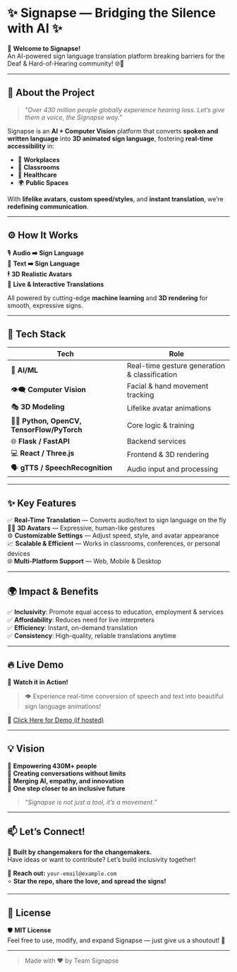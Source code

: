 # ✨ Signapse — Bridging the Silence with AI ✨  

🚀 **Welcome to Signapse!**  
An AI-powered sign language translation platform breaking barriers for the Deaf & Hard-of-Hearing community! 🌐🤝  

---

## 📖 About the Project  

> _"Over 430 million people globally experience hearing loss. Let’s give them a voice, the Signapse way."_  

Signapse is an **AI + Computer Vision** platform that converts **spoken and written language** into **3D animated sign language**, fostering **real-time accessibility** in:  

- 🏢 **Workplaces**  
- 🏫 **Classrooms**  
- 🏥 **Healthcare**  
- 🌍 **Public Spaces**  

With **lifelike avatars**, **custom speed/styles**, and **instant translation**, we’re **redefining communication**.  

---

## ⚙️ How It Works  

🎙️ **Audio ➡️ Sign Language**  
📝 **Text ➡️ Sign Language**  
🕴️ **3D Realistic Avatars**  
💬 **Live & Interactive Translations**  

All powered by cutting-edge **machine learning** and **3D rendering** for smooth, expressive signs.  

---

## 🧠 Tech Stack  

| Tech                   | Role                                       |
|------------------------|-------------------------------------------|
| 🧠 **AI/ML**           | Real-time gesture generation & classification |
| 👁️‍🗨️ **Computer Vision** | Facial & hand movement tracking |
| 🎭 **3D Modeling**      | Lifelike avatar animations |
| 👨‍💻 **Python, OpenCV, TensorFlow/PyTorch** | Core logic & training |
| 🌐 **Flask / FastAPI**  | Backend services |
| 💻 **React / Three.js** | Frontend & 3D rendering |
| 🗣️ **gTTS / SpeechRecognition** | Audio input and processing |

---

## ✨ Key Features  

✅ **Real-Time Translation** — Converts audio/text to sign language on the fly  
🧍‍♀️ **3D Avatars** — Expressive, human-like gestures  
⚙️ **Customizable Settings** — Adjust speed, style, and avatar appearance  
📈 **Scalable & Efficient** — Works in classrooms, conferences, or personal devices  
🌐 **Multi-Platform Support** — Web, Mobile & Desktop  

---

## 🌍 Impact & Benefits  

✅ **Inclusivity**: Promote equal access to education, employment & services  
✅ **Affordability**: Reduces need for live interpreters  
✅ **Efficiency**: Instant, on-demand translation  
✅ **Consistency**: High-quality, reliable translations anytime  

---

## 🔥 Live Demo  

🎥 **Watch it in Action!**  
> 👁️ Experience real-time conversion of speech and text into beautiful sign language animations!  

🌟 [Click Here for Demo (if hosted)](https://your-demo-link.com)  

---

## 💡 Vision  

🔮 **Empowering 430M+ people**  
💬 **Creating conversations without limits**  
🧩 **Merging AI, empathy, and innovation**  
🚀 **One step closer to an inclusive future**  

> _“Signapse is not just a tool, it’s a movement.”_  

---

## 📫 Let’s Connect!  

🤖 **Built by changemakers for the changemakers.**  
Have ideas or want to contribute? Let’s build inclusivity together!  

📩 **Reach out:** `your-email@example.com`  
⭐ **Star the repo, share the love, and spread the signs!**  

---

## 📝 License  

🛡️ **MIT License**  
Feel free to use, modify, and expand Signapse — just give us a shoutout! 🙌  

---

> Made with ❤️ by Team Signapse  
